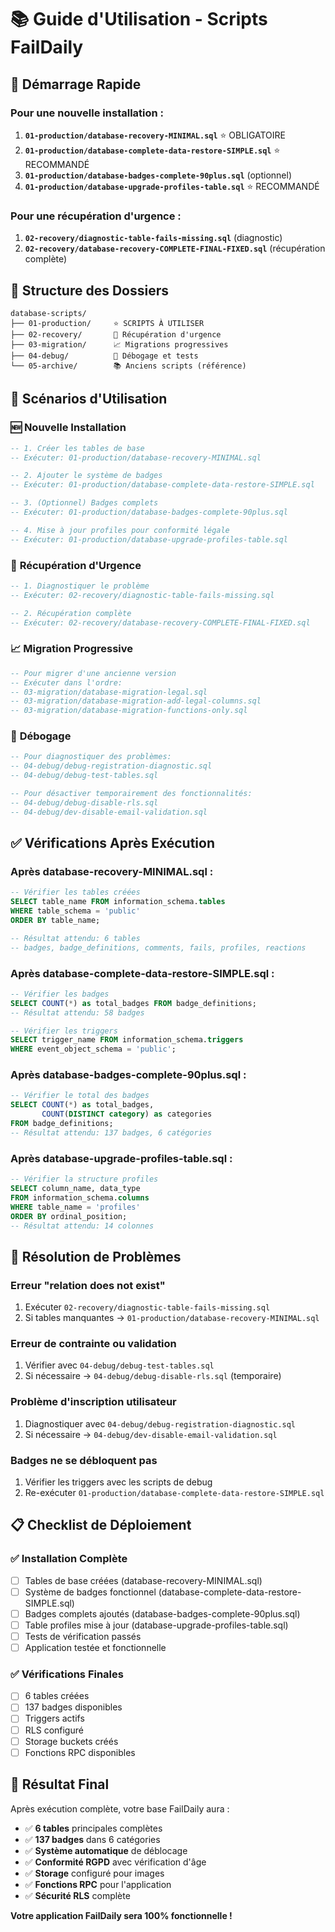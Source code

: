 # 📚 Guide d'Utilisation - Scripts FailDaily

## 🎯 Démarrage Rapide

### Pour une nouvelle installation :
1. **`01-production/database-recovery-MINIMAL.sql`** ⭐ OBLIGATOIRE
2. **`01-production/database-complete-data-restore-SIMPLE.sql`** ⭐ RECOMMANDÉ
3. **`01-production/database-badges-complete-90plus.sql`** (optionnel)
4. **`01-production/database-upgrade-profiles-table.sql`** ⭐ RECOMMANDÉ

### Pour une récupération d'urgence :
1. **`02-recovery/diagnostic-table-fails-missing.sql`** (diagnostic)
2. **`02-recovery/database-recovery-COMPLETE-FINAL-FIXED.sql`** (récupération complète)

## 📂 Structure des Dossiers

```
database-scripts/
├── 01-production/     ⭐ SCRIPTS À UTILISER
├── 02-recovery/       🚨 Récupération d'urgence
├── 03-migration/      📈 Migrations progressives
├── 04-debug/          🐛 Débogage et tests
└── 05-archive/        📚 Anciens scripts (référence)
```

## 🚀 Scénarios d'Utilisation

### 🆕 **Nouvelle Installation**
```sql
-- 1. Créer les tables de base
-- Exécuter: 01-production/database-recovery-MINIMAL.sql

-- 2. Ajouter le système de badges
-- Exécuter: 01-production/database-complete-data-restore-SIMPLE.sql

-- 3. (Optionnel) Badges complets
-- Exécuter: 01-production/database-badges-complete-90plus.sql

-- 4. Mise à jour profiles pour conformité légale
-- Exécuter: 01-production/database-upgrade-profiles-table.sql
```

### 🚨 **Récupération d'Urgence**
```sql
-- 1. Diagnostiquer le problème
-- Exécuter: 02-recovery/diagnostic-table-fails-missing.sql

-- 2. Récupération complète
-- Exécuter: 02-recovery/database-recovery-COMPLETE-FINAL-FIXED.sql
```

### 📈 **Migration Progressive**
```sql
-- Pour migrer d'une ancienne version
-- Exécuter dans l'ordre:
-- 03-migration/database-migration-legal.sql
-- 03-migration/database-migration-add-legal-columns.sql
-- 03-migration/database-migration-functions-only.sql
```

### 🐛 **Débogage**
```sql
-- Pour diagnostiquer des problèmes:
-- 04-debug/debug-registration-diagnostic.sql
-- 04-debug/debug-test-tables.sql

-- Pour désactiver temporairement des fonctionnalités:
-- 04-debug/debug-disable-rls.sql
-- 04-debug/dev-disable-email-validation.sql
```

## ✅ Vérifications Après Exécution

### Après database-recovery-MINIMAL.sql :
```sql
-- Vérifier les tables créées
SELECT table_name FROM information_schema.tables 
WHERE table_schema = 'public' 
ORDER BY table_name;

-- Résultat attendu: 6 tables
-- badges, badge_definitions, comments, fails, profiles, reactions
```

### Après database-complete-data-restore-SIMPLE.sql :
```sql
-- Vérifier les badges
SELECT COUNT(*) as total_badges FROM badge_definitions;
-- Résultat attendu: 58 badges

-- Vérifier les triggers
SELECT trigger_name FROM information_schema.triggers 
WHERE event_object_schema = 'public';
```

### Après database-badges-complete-90plus.sql :
```sql
-- Vérifier le total des badges
SELECT COUNT(*) as total_badges, 
       COUNT(DISTINCT category) as categories 
FROM badge_definitions;
-- Résultat attendu: 137 badges, 6 catégories
```

### Après database-upgrade-profiles-table.sql :
```sql
-- Vérifier la structure profiles
SELECT column_name, data_type 
FROM information_schema.columns 
WHERE table_name = 'profiles' 
ORDER BY ordinal_position;
-- Résultat attendu: 14 colonnes
```

## 🔧 Résolution de Problèmes

### Erreur "relation does not exist"
1. Exécuter `02-recovery/diagnostic-table-fails-missing.sql`
2. Si tables manquantes → `01-production/database-recovery-MINIMAL.sql`

### Erreur de contrainte ou validation
1. Vérifier avec `04-debug/debug-test-tables.sql`
2. Si nécessaire → `04-debug/debug-disable-rls.sql` (temporaire)

### Problème d'inscription utilisateur
1. Diagnostiquer avec `04-debug/debug-registration-diagnostic.sql`
2. Si nécessaire → `04-debug/dev-disable-email-validation.sql`

### Badges ne se débloquent pas
1. Vérifier les triggers avec les scripts de debug
2. Re-exécuter `01-production/database-complete-data-restore-SIMPLE.sql`

## 📋 Checklist de Déploiement

### ✅ Installation Complète
- [ ] Tables de base créées (database-recovery-MINIMAL.sql)
- [ ] Système de badges fonctionnel (database-complete-data-restore-SIMPLE.sql)
- [ ] Badges complets ajoutés (database-badges-complete-90plus.sql)
- [ ] Table profiles mise à jour (database-upgrade-profiles-table.sql)
- [ ] Tests de vérification passés
- [ ] Application testée et fonctionnelle

### ✅ Vérifications Finales
- [ ] 6 tables créées
- [ ] 137 badges disponibles
- [ ] Triggers actifs
- [ ] RLS configuré
- [ ] Storage buckets créés
- [ ] Fonctions RPC disponibles

## 🎉 Résultat Final

Après exécution complète, votre base FailDaily aura :
- ✅ **6 tables** principales complètes
- ✅ **137 badges** dans 6 catégories
- ✅ **Système automatique** de déblocage
- ✅ **Conformité RGPD** avec vérification d'âge
- ✅ **Storage** configuré pour images
- ✅ **Fonctions RPC** pour l'application
- ✅ **Sécurité RLS** complète

**Votre application FailDaily sera 100% fonctionnelle !**